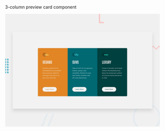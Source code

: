 3-column preview card component

![Design preview for the 3-column preview card component coding challenge](./design/desktop-preview.jpg)
